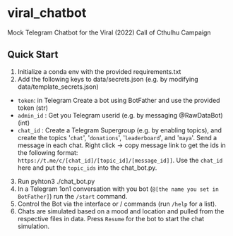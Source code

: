 # viral_chatbot
Mock Telegram Chatbot for the Viral (2022) Call of Cthulhu Campaign

## Quick Start
1. Initialize a conda env with the provided requirements.txt
2. Add the following keys to data/secrets.json (e.g. by modifying data/template_secrets.json)
- `token`: in Telegram Create a bot using BotFather and use the provided token (str)
- `admin_id` : Get you Telegram userid (e.g. by messaging @RawDataBot) (int)
- `chat_id` : Create a Telegram Supergroup (e.g. by enabling topics), and create the topics '`chat`', '`donations`', '`leaderboard`', and '`maya`'. Send a message in each chat. Right click -> copy message link to get the ids in the following format: `https://t.me/c/[chat_id]/[topic_id]/[message_id]]`. Use the `chat_id` here and put the `topic_ids` into the chat_bot.py. 

3. Run pyhton3 ./chat_bot.py
4. In a Telegram 1on1 conversation with you bot (`@[the name you set in BotFather]`) run the `/start` command. 
5. Control the Bot via the interface or / commands (run `/help` for a list). 
6. Chats are simulated based on a mood and location and pulled from the respective files in data. Press `Resume` for the bot to start the chat simulation. 